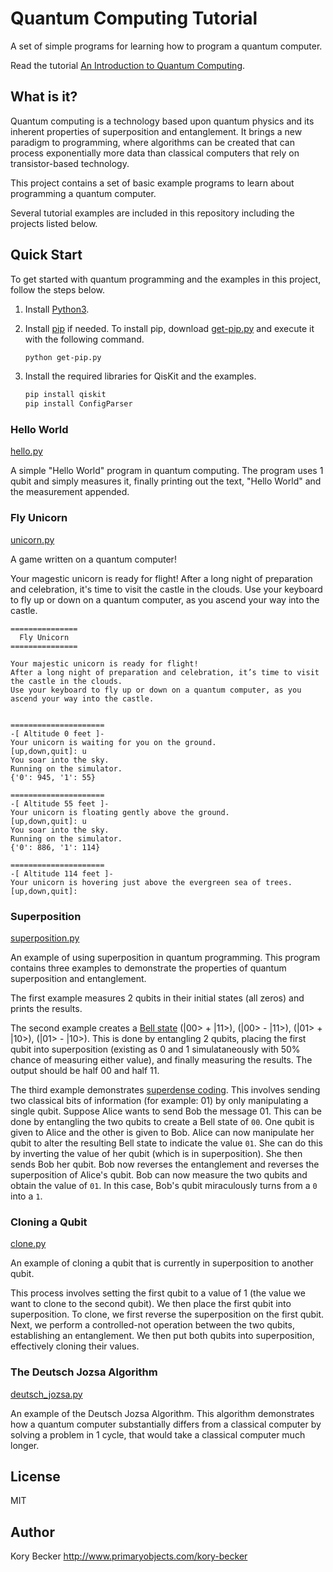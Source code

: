 Quantum Computing Tutorial
==========================

A set of simple programs for learning how to program a quantum computer.

Read the tutorial [An Introduction to Quantum Computing](http://www.primaryobjects.com/2019/01/07/an-introduction-to-quantum-computing).

## What is it?

Quantum computing is a technology based upon quantum physics and its inherent properties of superposition and entanglement. It brings a new paradigm to programming, where algorithms can be created that can process exponentially more data than classical computers that rely on transistor-based technology.

This project contains a set of basic example programs to learn about programming a quantum computer.

Several tutorial examples are included in this repository including the projects listed below.

## Quick Start

To get started with quantum programming and the examples in this project, follow the steps below.

1. Install [Python3](https://www.python.org/downloads/).

2. Install [pip](https://pip.pypa.io/en/stable/installing/) if needed. To install pip, download [get-pip.py](https://bootstrap.pypa.io/get-pip.py) and execute it with the following command.

    ```bash
    python get-pip.py
    ```

3. Install the required libraries for QisKit and the examples.

    ```bash
    pip install qiskit
    pip install ConfigParser
    ```

### Hello World

[hello.py](hello.py)

A simple "Hello World" program in quantum computing. The program uses 1 qubit and simply measures it, finally printing out the text, "Hello World" and the measurement appended.

### Fly Unicorn

[unicorn.py](unicorn.py)

A game written on a quantum computer!

Your magestic unicorn is ready for flight!
After a long night of preparation and celebration, it's time to visit the castle in the clouds.
Use your keyboard to fly up or down on a quantum computer, as you ascend your way into the castle.

```text
===============
  Fly Unicorn
===============

Your majestic unicorn is ready for flight!
After a long night of preparation and celebration, it’s time to visit the castle in the clouds.
Use your keyboard to fly up or down on a quantum computer, as you ascend your way into the castle.


=====================
-[ Altitude 0 feet ]-
Your unicorn is waiting for you on the ground.
[up,down,quit]: u
You soar into the sky.
Running on the simulator.
{'0': 945, '1': 55}

=====================
-[ Altitude 55 feet ]-
Your unicorn is floating gently above the ground.
[up,down,quit]: u
You soar into the sky.
Running on the simulator.
{'0': 886, '1': 114}

=====================
-[ Altitude 114 feet ]-
Your unicorn is hovering just above the evergreen sea of trees.
[up,down,quit]:
```

### Superposition

[superposition.py](superposition.py)

An example of using superposition in quantum programming. This program contains three examples to demonstrate the properties of quantum superposition and entanglement.

The first example measures 2 qubits in their initial states (all zeros) and prints the results.

The second example creates a [Bell state](https://en.wikipedia.org/wiki/Bell_state) (|00> + |11>), (|00> - |11>), (|01> + |10>), (|01> - |10>). This is done by entangling 2 qubits, placing the first qubit into superposition (existing as 0 and 1 simulataneously with 50% chance of measuring either value), and finally measuring the results. The output should be half 00 and half 11.

The third example demonstrates [superdense coding](https://en.wikipedia.org/wiki/Superdense_coding). This involves sending two classical bits of information (for example: 01) by only manipulating a single qubit. Suppose Alice wants to send Bob the message 01. This can be done by entangling the two qubits to create a Bell state of `00`. One qubit is given to Alice and the other is given to Bob. Alice can now manipulate her qubit to alter the resulting Bell state to indicate the value `01`. She can do this by inverting the value of her qubit (which is in superposition). She then sends Bob her qubit. Bob now reverses the entanglement and reverses the superposition of Alice's qubit. Bob can now measure the two qubits and obtain the value of `01`. In this case, Bob's qubit miraculously turns from a `0` into a `1`.

### Cloning a Qubit

[clone.py](clone.py)

An example of cloning a qubit that is currently in superposition to another qubit.

This process involves setting the first qubit to a value of 1 (the value we want to clone to the second qubit). We then place the first qubit into superposition. To clone, we first reverse the superposition on the first qubit. Next, we perform a controlled-not operation between the two qubits, establishing an entanglement. We then put both qubits into superposition, effectively cloning their values.

### The Deutsch Jozsa Algorithm

[deutsch_jozsa.py](deutsch_jozsa.py)

An example of the Deutsch Jozsa Algorithm. This algorithm demonstrates how a quantum computer substantially differs from a classical computer by solving a problem in 1 cycle, that would take a classical computer much longer.

License
----

MIT

Author
----
Kory Becker
http://www.primaryobjects.com/kory-becker
